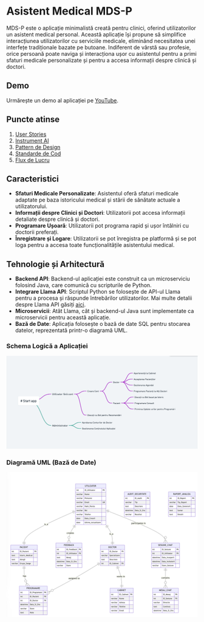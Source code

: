 # Asistent Medical MDS-P

MDS-P este o aplicație minimalistă creată pentru clinici, oferind utilizatorilor un asistent medical personal. Această aplicație își propune să simplifice interacțiunea utilizatorilor cu serviciile medicale, eliminând necesitatea unei interfețe tradiționale bazate pe butoane. Indiferent de vârstă sau profesie, orice persoană poate naviga și interacționa ușor cu asistentul pentru a primi sfaturi medicale personalizate și pentru a accesa informații despre clinică și doctori.

## Demo

Urmărește un demo al aplicației pe [YouTube](https://www.youtube.com/watch?v=Bxp8uW8uVl8).

## Puncte atinse

1. [User Stories](./documentation/user_stories.md)
2. [Instrument AI](./documentation/ai_tool.md)
3. [Pattern de Design](./documentation/design_pattern.md)
4. [Standarde de Cod](./documentation/code_standards.md)
5. [Flux de Lucru](./documentation/workflow.md)

## Caracteristici

- **Sfaturi Medicale Personalizate**: Asistentul oferă sfaturi medicale adaptate pe baza istoricului medical și stării de sănătate actuale a utilizatorului.
- **Informații despre Clinici și Doctori**: Utilizatorii pot accesa informații detaliate despre clinică și doctori.
- **Programare Ușoară**: Utilizatorii pot programa rapid și ușor întâlniri cu doctorii preferați.
- **Înregistrare și Logare**: Utilizatorii se pot înregistra pe platformă și se pot loga pentru a accesa toate funcționalitățile asistentului medical.

## Tehnologie și Arhitectură

- **Backend API**: Backend-ul aplicației este construit ca un microserviciu folosind Java, care comunică cu scripturile de Python.
- **Integrare Llama API**: Scriptul Python se folosește de API-ul Llama pentru a procesa și răspunde întrebărilor utilizatorilor. Mai multe detalii despre Llama API găsiți [aici](https://github.com/ollama/ollama/blob/main/docs/api.md).
- **Microservicii**: Atât Llama, cât și backend-ul Java sunt implementate ca microservicii pentru această aplicație.
- **Bază de Date**: Aplicația folosește o bază de date SQL pentru stocarea datelor, reprezentată printr-o diagramă UML.


### Schema Logică a Aplicației

![Schema Logică a Aplicației](./documentation/us.png)

### Diagramă UML (Bază de Date)

![Diagramă UML](./documentation/DiagramaUML.png)
